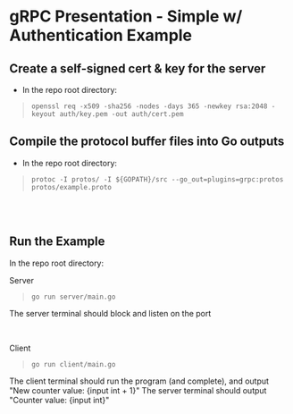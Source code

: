 # gRPC Presentation - Simple w/ Authentication Example

## Create a self-signed cert & key for the server
- In the repo root directory:
>`openssl req -x509 -sha256 -nodes -days 365 -newkey rsa:2048 -keyout auth/key.pem -out auth/cert.pem`

## Compile the protocol buffer files into Go outputs
- In the repo root directory:
>`protoc -I protos/ -I ${GOPATH}/src --go_out=plugins=grpc:protos protos/example.proto`

<br>
<br>


## Run the Example
In the repo root directory:

Server
>`go run server/main.go`

The server terminal should block and listen on the port

<br>

Client
>`go run client/main.go`

The client terminal should run the program (and complete), and output "New counter value: {input int + 1}"
The server terminal should output "Counter value: {input int}"